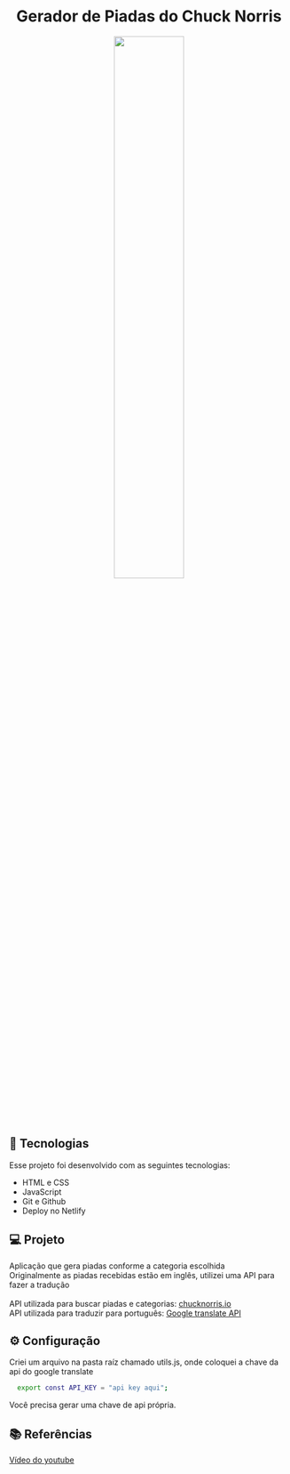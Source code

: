 <h1 align="center"> Gerador de Piadas do Chuck Norris </h1>

<p align="center">
  <img src="https://imgur.com/vYW1QZB.gif" width="50%">
</p>

## 🚀 Tecnologias

Esse projeto foi desenvolvido com as seguintes tecnologias:

- HTML e CSS
- JavaScript
- Git e Github
- Deploy no Netlify

## 💻 Projeto

Aplicação que gera piadas conforme a categoria escolhida<br>
Originalmente as piadas recebidas estão em inglês, utilizei uma API para fazer a tradução<br><br>
API utilizada para buscar piadas e categorias: <a href="https://api.chucknorris.io/">chucknorris.io</a><br>
API utilizada para traduzir para português: <a href="https://cloud.google.com/translate/docs/reference/rest/?apix=true">Google translate API</a>

## ⚙ Configuração

Criei um arquivo na pasta raíz chamado utils.js, onde coloquei a chave da api do google translate<br>
```bash
  export const API_KEY = "api key aqui";
```

Você precisa gerar uma chave de api própria.

## 📚 Referências

<a href="https://www.youtube.com/watch?v=Xt-V2LOFMH8&t=19s">Vídeo do youtube</a><br>
